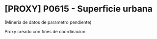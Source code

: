# [PROXY] P0615 - Superficie urbana

(Mineria de datos de parametro pendiente)

Proxy creado con fines de coordinacion